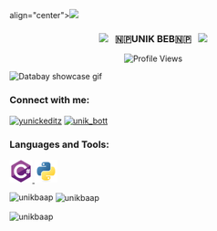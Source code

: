  align="center"><img src="https://img.shields.io/badge/MADE%20IN NEPAL-SPAMMER AND PROGRAMMER-green?colorA=%23ff0000&colorB=%23017e40&style=flat-square">

<h3 align="center">
  <img src="https://emoji.discord.st/emojis/768b108d-274f-4f44-a634-8477b16efce7.gif" width="25">
  &nbsp; 🇳🇵UNIK BEB🇳🇵 &nbsp;
  <img src="https://emoji.discord.st/emojis/768b108d-274f-4f44-a634-8477b16efce7.gif" width="25">
</h3>

<p align="center">
  <img 
    src="https://api.visitorbadge.io/api/VisitorHit?user=UNIKBAAP&countColorcountColor&countColor=%23FF0000" alt="Profile Views">
</p>

<img src="https://media2.giphy.com/media/26tn33aiTi1jkl6H6/giphy.webp?cid=6c09b95240684b5aa38668a31b3149db5aec5caaad2210f4&rid=giphy.webp&ct=g" alt="Databay showcase gif" title="Databay showcase gif" width="500"/>

<h3 align="left">Connect with me:</h3>
<p align="left">
<a href="https://fb.com/yunickeditz" target="blank"><img align="center" src="https://raw.githubusercontent.com/rahuldkjain/github-profile-readme-generator/master/src/images/icons/Social/facebook.svg" alt="yunickeditz" height="30" width="40" /></a>
<a href="https://instagram.com/unik_bott" target="blank"><img align="center" src="https://raw.githubusercontent.com/rahuldkjain/github-profile-readme-generator/master/src/images/icons/Social/instagram.svg" alt="unik_bott" height="30" width="40" /></a>
</p>

<h3 align="left">Languages and Tools:</h3>
<p align="left"> <a href="https://www.w3schools.com/cs/" target="_blank" rel="noreferrer"> <img src="https://raw.githubusercontent.com/devicons/devicon/master/icons/csharp/csharp-original.svg" alt="csharp" width="40" height="40"/> </a> <a href="https://www.python.org" target="_blank" rel="noreferrer"> <img src="https://raw.githubusercontent.com/devicons/devicon/master/icons/python/python-original.svg" alt="python" width="40" height="40"/> </a> </p>

<p><img align="left" src="https://github-readme-stats.vercel.app/api/top-langs?username=unikbaap&show_icons=true&locale=en&layout=compact" alt="unikbaap" /></p>

<p>&nbsp;<img align="center" src="https://github-readme-stats.vercel.app/api?username=unikbaap&show_icons=true&locale=en" alt="unikbaap" /></p>

<p><img align="center" src="https://github-readme-streak-stats.herokuapp.com/?user=unikbaap&" alt="unikbaap" /></p>
